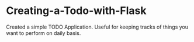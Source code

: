 # Creating-a-Todo-with-Flask

Created a simple TODO Application. Useful for keeping tracks of things you want to perform on daily basis.
